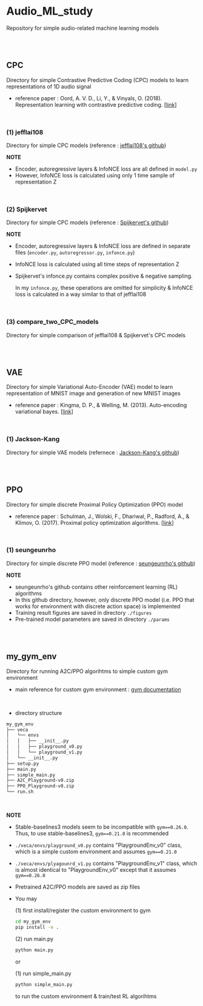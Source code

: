 # Audio_ML_study

Repository for simple audio-related machine learning models

<br/>
<br/>

## CPC

Directory for simple Contrastive Predictive Coding (CPC) models to learn representations of 1D audio signal
* reference paper : Oord, A. V. D., Li, Y., & Vinyals, O. (2018). Representation learning with contrastive predictive coding. [[link](https://arxiv.org/abs/1807.03748)]

<br/>

### (1) jefflai108

Directory for simple CPC models (reference : [jefflai108's github](https://github.com/jefflai108/Contrastive-Predictive-Coding-PyTorch))

**NOTE**
  * Encoder, autoregressive layers & InfoNCE loss are all defined in `model.py`
  * However, InfoNCE loss is calculated using only 1 time sample of representation Z

<br/>

### (2) Spijkervet

Directory for simple CPC models (reference : [Spijkervet's github](https://github.com/Spijkervet/contrastive-predictive-coding))

**NOTE**
  * Encoder, autoregressive layers & InfoNCE loss are defined in separate files (`encoder.py`, `autoregressor.py`, `infonce.py`)
  * InfoNCE loss is calculated using all time steps of representation Z
  * Spijkervet's infonce.py contains complex positive & negative sampling.
    
    In my `infonce.py`, these operations are omitted for simplicity & InfoNCE loss is calculated in a way similar to that of jefflai108

<br/>

### (3) compare_two_CPC_models

Directory for simple comparison of jefflai108 & Spijkervet's CPC models


<br/>
<br/>


## VAE

Directory for simple Variational Auto-Encoder (VAE) model to learn representation of MNIST image and generation of new MNIST images
* reference paper : Kingma, D. P., & Welling, M. (2013). Auto-encoding variational bayes. [[link](https://arxiv.org/abs/1312.6114)]

<br/>

### (1) Jackson-Kang

Directory for simple VAE models (refernece : [Jackson-Kang's github](https://github.com/Jackson-Kang/Pytorch-VAE-tutorial))


<br/>
<br/>


## PPO

Directory for simple discrete Proximal Policy Optimization (PPO) model 
* reference paper : Schulman, J., Wolski, F., Dhariwal, P., Radford, A., & Klimov, O. (2017). Proximal policy optimization algorithms. [[link](https://arxiv.org/abs/1707.06347)]

<br/>

### (1) seungeunrho

Directory for simple discrete PPO model (reference : [seungeunrho's github](https://github.com/seungeunrho/minimalRL))

**NOTE**
  * seungeunrho's github contains other reinforcement learning (RL) algorithms
  * In this github directory, however, only discrete PPO model (i.e. PPO that works for environment with discrete action space) is implemented
  * Training result figures are saved in directory `./figures`
  * Pre-trained model parameters are saved in directory `./params`
  
  
<br/>
<br/>


## my_gym_env

Directory for running A2C/PPO algorihtms to simple custom gym environment
* main reference for custom gym environment : [gym documentation](https://www.gymlibrary.dev/content/environment_creation/)


<br/>

* directory structure
~~~bash
my_gym_env
├── veca
│   └── envs
│   │   ├── __init__.py
│   │   ├── playground_v0.py
│   │   └── playground_v1.py 
│   └── __init__.py
├── setup.py
├── main.py
├── simple_main.py
├── A2C_Playground-v0.zip
├── PPO_Playground-v0.zip
└── run.sh
~~~ 

<br/>


**NOTE**
  * Stable-baselines3 models seem to be incompatible with `gym==0.26.0`. Thus, to use stable-baselines3, `gym==0.21.0` is recommended
  * `./veca/envs/playground_v0.py` contains "PlaygroundEnv_v0" class, which is a simple custom environment and assumes `gym==0.21.0`
  * `./veca/envs/plyagounrd_v1.py` contains "PlaygroundEnv_v1" class, which is almost identical to "PlaygroundEnv_v0" except that it assumes `gym==0.26.0`
  * Pretrained A2C/PPO models are saved as zip files
  * You may
    
    (1) first install/register the custom environment to gym
    ~~~bash
    cd my_gym_env
    pip install -e .
    ~~~
    (2) run main.py 
    ~~~bash
    python main.py
    ~~~
    
    or
    
    (1) run simple_main.py
    ~~~bash
    python simple_main.py
    ~~~
    to run the custom environment & train/test RL algorihtms

